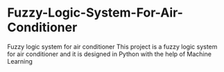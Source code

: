# Fuzzy-Logic-System-For-Air-Conditioner
Fuzzy logic system for air conditioner 
This project is a fuzzy logic system for air conditioner and it is designed in Python with the help of Machine Learning 
